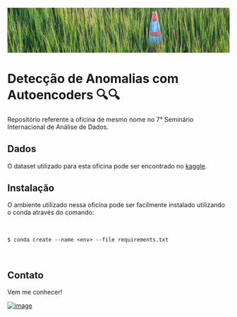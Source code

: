 ![img](imgs/banner.jpg)


# Detecção de Anomalias com Autoencoders 🔍🔍

Repositório referente a oficina de mesmo nome no 7° Seminário Internacional de Análise de Dados. 

## Dados 

O dataset utilizado para esta oficina pode ser encontrado no [kaggle](https://www.kaggle.com/mlg-ulb/creditcardfraud).


## Instalação

O ambiente utilizado nessa oficina pode ser facilmente instalado utilizando o conda através do comando:

<br>

```` 
$ conda create --name <env> --file requirements.txt
````

<br>

## Contato

Vem me conhecer!

[![image](https://img.shields.io/badge/LinkedIn-0077B5?style=for-the-badge&logo=linkedin&logoColor=white)](https://www.linkedin.com/in/nasser-boan-2b264a85/)